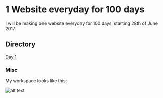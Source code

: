 # 1 Website everyday for 100 days

I will be making one website everyday for 100 days, starting 28th of June 2017.

## Directory

[Day 1](https://duncanmccoll.github.io/1-Website-everyday-for-100-days/Day%201/index.html "Day 1")


### Misc

My workspace looks like this: 

![alt text](http://i.imgur.com/yZIp6gw.png "Workspace")

